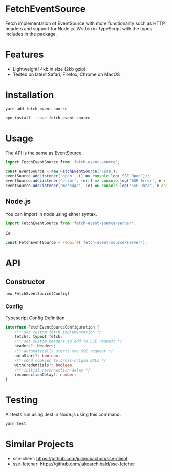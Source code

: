 # FetchEventSource

Fetch implementation of EventSource with more functionality such as HTTP headers and support for Node.js. Written in TypeScript with the types includes in the package.

# Features
* Lightweight! 4kb in size (2kb gzip)
* Tested on latest Safari, Firefox, Chrome on MacOS

# Installation
```bash
yarn add fetch-event-source
```

```bash
npm install --save fetch-event-source
```

# Usage
The API is the same as [EventSource](https://developer.mozilla.org/en-US/docs/Web/API/EventSource).

```javascript
import FetchEventSource from 'fetch-event-source';

const eventSource = new FetchEventSource('/sse');
eventSource.addListener('open', () => console.log('SSE Open'));
eventSource.addListener('error', (err) => console.log('SSE Error', err));
eventSource.addListener('message', (e) => console.log('SSE Data', e.data));
```

## Node.js

You can import in node using either syntax.
```javascript
import FetchEventSource from 'fetch-event-source/server';
```
Or
```javascript
const FetchEventSource = require('fetch-event-source/server');
```

# API
## Constructor
`new FetchEventSource(Config)`

### Config
Typescript Config Definition

```typescript
interface FetchEventSourceConfiguration {
    /** set custom fetch implementation */
    fetch?: typeof fetch;
    /** set custom headers to add to SSE request */
    headers?: Headers;
    /** automatically starts the SSE request */
    autoStart?: boolean;
    /** send cookies to cross-origin URLs */
    withCredentials?: boolean;
    /** initial reconnection delay */
    reconnectionDelay?: number;
}
```

# Testing
All tests run using Jest in Node.js using this command.

```javascript
yarn test
```

# Similar Projects
* sse-client: https://github.com/julienmachon/sse-client
* sse-fetcher: https://github.com/jakearchibald/sse-fetcher

